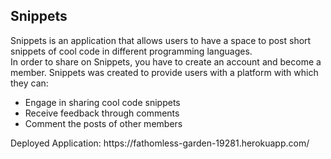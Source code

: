 <h2>Snippets</h2>
Snippets is an application that allows users to have a space to post short snippets of cool code in different programming languages.
<br>
In order to share on Snippets, you have to create an account and become a member.
Snippets was created to provide users with a platform with which they can:
<ul>
<li>Engage in sharing cool code snippets</li>
<li>Receive feedback through comments</li>
<li>Comment the posts of other members</li>
  </ul>
Deployed Application: https://fathomless-garden-19281.herokuapp.com/
